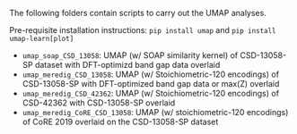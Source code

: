 The following folders contain scripts to carry out the UMAP analyses.

Pre-requisite installation instructions: `pip install umap` and `pip install umap-learn[plot]`

- `umap_soap_CSD_13058`: UMAP (w/ SOAP similarity kernel) of CSD-13058-SP dataset with DFT-optimizd band gap data overlaid
- `umap_meredig_CSD_13058`: UMAP (w/ Stoichiometric-120 encodings) of CSD-13058-SP with DFT-optimized band gap data or max(Z) overlaid
- `umap_meredig_CSD_42362`: UMAP (w/ Stoichiometric-120 encodings) of CSD-42362 with CSD-13058-SP overlaid
- `umap_meredig_CoRE_CSD_13058`: UMAP (w/ stoichiometric-120 encodings) of CoRE 2019 overlaid on the CSD-13058-SP dataset 
